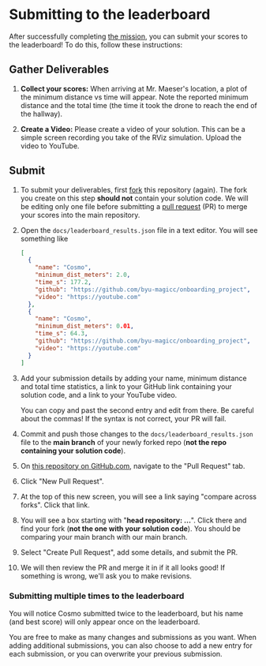 # Submitting to the leaderboard

After successfully completing [the mission](/docs/project-instructions.md), you can submit your scores to the leaderboard!
To do this, follow these instructions:

## Gather Deliverables

1. **Collect your scores:**
When arriving at Mr. Maeser's location, a plot of the minimum distance vs time will appear.
Note the reported minimum distance and the total time (the time it took the drone to reach the end of the hallway).

2. **Create a Video:**
Please create a video of your solution.
This can be a simple screen recording you take of the RViz simulation.
Upload the video to YouTube.

## Submit

1. To submit your deliverables, first [fork](https://docs.github.com/en/pull-requests/collaborating-with-pull-requests/working-with-forks/fork-a-repo) this repository (again).
The fork you create on this step **should not** contain your solution code.
We will be editing only one file before submitting a [pull request](https://docs.github.com/en/pull-requests/collaborating-with-pull-requests/proposing-changes-to-your-work-with-pull-requests/about-pull-requests) (PR) to merge your scores into the main repository.

2. Open the `docs/leaderboard_results.json` file in a text editor.
You will see something like

    ```json
    [
      {
        "name": "Cosmo",
        "minimum_dist_meters": 2.0,
        "time_s": 177.2,
        "github": "https://github.com/byu-magicc/onboarding_project",
        "video": "https://youtube.com"
      },
      {
        "name": "Cosmo",
        "minimum_dist_meters": 0.01,
        "time_s": 64.3,
        "github": "https://github.com/byu-magicc/onboarding_project",
        "video": "https://youtube.com"
      }
    ]
    ```

3. Add your submission details by adding your name, minimum distance and total time statistics, a link to your GitHub link containing your solution code, and a link to your YouTube video.

    You can copy and past the second entry and edit from there. Be careful about the commas! If the syntax is not correct, your PR will fail.

4. Commit and push those changes to the `docs/leaderboard_results.json` file to the **main branch** of your newly forked repo (**not the repo containing your solution code**).

5. On [this repository on GitHub.com](https://github.com/byu-magicc/onboarding_project/pulls), navigate to the "Pull Request" tab.

6. Click "New Pull Request".

7. At the top of this new screen, you will see a link saying "compare across forks". Click that link.

8. You will see a box starting with "**head repository: ...**". Click there and find your fork (**not the one with your solution code**). You should be comparing your main branch with our main branch.

9. Select "Create Pull Request", add some details, and submit the PR.

10. We will then review the PR and merge it in if it all looks good! If something is wrong, we'll ask you to make revisions.

### Submitting multiple times to the leaderboard
You will notice Cosmo submitted twice to the leaderboard, but his name (and best score) will only appear once on the leaderboard.

You are free to make as many changes and submissions as you want.
When adding additional submissions, you can also choose to add a new entry for each submission, or you can overwrite your previous submission.
